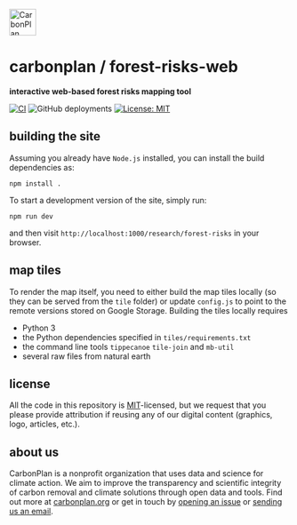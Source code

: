 <p align="left" >
<a href='https://carbonplan.org'>
<picture>
  <source media="(prefers-color-scheme: dark)" srcset="https://carbonplan-assets.s3.amazonaws.com/monogram/light-small.png">
  <img alt="CarbonPlan monogram." height="48" src="https://carbonplan-assets.s3.amazonaws.com/monogram/dark-small.png">
</picture>
</a>
</p>

# carbonplan / forest-risks-web

**interactive web-based forest risks mapping tool**

[![CI](https://github.com/carbonplan/forest-risks-web/actions/workflows/main.yml/badge.svg)](https://github.com/carbonplan/forest-risks-web/actions/workflows/main.yml)
![GitHub deployments](https://img.shields.io/github/deployments/carbonplan/forest-risks-web/production?label=vercel)
[![License: MIT](https://img.shields.io/badge/License-MIT-blue.svg)](https://opensource.org/licenses/MIT)

## building the site

Assuming you already have `Node.js` installed, you can install the build dependencies as:

```shell
npm install .
```

To start a development version of the site, simply run:

```shell
npm run dev
```

and then visit `http://localhost:1000/research/forest-risks` in your browser.

## map tiles

To render the map itself, you need to either build the map tiles locally (so they can be served from the `tile` folder) or update `config.js` to point to the remote versions stored on Google Storage. Building the tiles locally requires

- Python 3
- the Python dependencies specified in `tiles/requirements.txt`
- the command line tools `tippecanoe` `tile-join` and `mb-util`
- several raw files from natural earth

## license

All the code in this repository is [MIT](https://choosealicense.com/licenses/mit/)-licensed, but we request that you please provide attribution if reusing any of our digital content (graphics, logo, articles, etc.).

## about us

CarbonPlan is a nonprofit organization that uses data and science for climate action. We aim to improve the transparency and scientific integrity of carbon removal and climate solutions through open data and tools. Find out more at [carbonplan.org](https://carbonplan.org/) or get in touch by [opening an issue](https://github.com/carbonplan/forest-risks-web/issues/new) or [sending us an email](mailto:hello@carbonplan.org).
